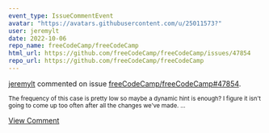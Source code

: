 ```yaml
---
event_type: IssueCommentEvent
avatar: "https://avatars.githubusercontent.com/u/25011573?"
user: jeremylt
date: 2022-10-06
repo_name: freeCodeCamp/freeCodeCamp
html_url: https://github.com/freeCodeCamp/freeCodeCamp/issues/47854
repo_url: https://github.com/freeCodeCamp/freeCodeCamp
---
```


<a href='https://github.com/jeremylt' target='_blank'>jeremylt</a> commented on issue <a href='https://github.com/freeCodeCamp/freeCodeCamp/issues/47854' target='_blank'>freeCodeCamp/freeCodeCamp#47854</a>.

<small>The frequency of this case is pretty low so maybe a dynamic hint is enough? I figure it isn't going to come up too often after all the changes we've made. ...</small>

<a href='https://github.com/freeCodeCamp/freeCodeCamp/issues/47854' target='_blank'>View Comment</a>